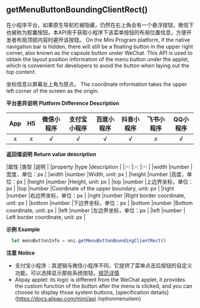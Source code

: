 ## getMenuButtonBoundingClientRect()

在小程序平台，如果原生导航栏被隐藏，仍然在右上角会有一个悬浮按钮，微信下也被称为胶囊按钮。本API用于获取小程序下该菜单按钮的布局位置信息，方便开发者布局顶部内容时避开该按钮。
On the Mini Program platform, if the native navigation bar is hidden, there will still be a floating button in the upper right corner, also known as the capsule button under WeChat. This API is used to obtain the layout position information of the menu button under the applet, which is convenient for developers to avoid the button when laying out the top content.

坐标信息以屏幕左上角为原点。
The coordinate information takes the upper left corner of the screen as the origin.

**平台差异说明**
**Platform Difference Description**

|App	|H5	|微信小程序	|支付宝小程序	|百度小程序	|抖音小程序|飞书小程序	|QQ小程序	|
|:-:	|:-:|:-:		|:-:			|:-:		|:-:		|:-:		|:-:		|
|x		|x	|√			|√				|√			|√			|x|√			|

**返回值说明**
**Return value description**

|属性	  |类型	  |说明					      |
|property |type |description |
|:-:	  |:-:    |:-:		            |
|width	|number	|宽度，单位：px			  |
|width |number |Width, unit: px |
|height	|number	|高度，单位：px			  |
|height |number |Height, unit: px |
|top	  |number	|上边界坐标，单位：px	|
|top |number |Coordinate of the upper boundary, unit: px |
|right	|number	|右边界坐标，单位：px	|
|right |number |Right border coordinate, unit: px |
|bottom	|number	|下边界坐标，单位：px	|
|bottom |number |Bottom coordinate, unit: px |
|left	  |number	|左边界坐标，单位：px	|
|left |number | Left border coordinate, unit: px |

**示例**
**Example**

```javascript
  let menuButtonInfo = uni.getMenuButtonBoundingClientRect()
```

**注意**
**Notice**

- 支付宝小程序：其逻辑与微信小程序不同，它提供了菜单点击后按钮的自定义功能，可以选择显示那些系统按钮，[规范详情](https://docs.alipay.com/mini/api/optionmenuitem)
- Alipay applet: its logic is different from the WeChat applet, it provides the custom function of the button after the menu is clicked, and you can choose to display those system buttons, [specification details](https://docs.alipay.com/mini/api /optionmenuitem)
